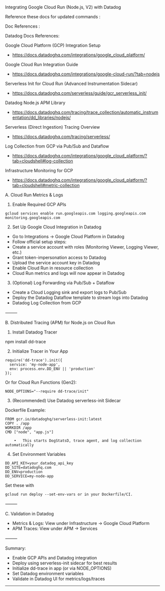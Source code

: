 Integrating Google Cloud Run (Node.js, V2) with Datadog

Reference these docs for updated commands :

Doc References :

Datadog Docs References:

Google Cloud Platform (GCP) Integration Setup
- https://docs.datadoghq.com/integrations/google_cloud_platform/

Google Cloud Run Integration Guide
- https://docs.datadoghq.com/integrations/google-cloud-run/?tab=nodejs

Serverless Init for Cloud Run (Advanced Instrumentation Sidecar)
- https://docs.datadoghq.com/serverless/guide/gcr_serverless_init/

Datadog Node.js APM Library
- https://docs.datadoghq.com/tracing/trace_collection/automatic_instrumentation/dd_libraries/nodejs/

Serverless (Direct Ingestion) Tracing Overview
- https://docs.datadoghq.com/tracing/serverless/

Log Collection from GCP via Pub/Sub and Dataflow
- https://docs.datadoghq.com/integrations/google_cloud_platform/?tab=cloudshell#log-collection

Infrastructure Monitoring for GCP
- https://docs.datadoghq.com/integrations/google_cloud_platform/?tab=cloudshell#metric-collection

A. Cloud Run Metrics & Logs

1. Enable Required GCP APIs

```gcloud services enable run.googleapis.com logging.googleapis.com monitoring.googleapis.com```

2. Set Up Google Cloud Integration in Datadog
- Go to Integrations → Google Cloud Platform in Datadog
- Follow official setup steps:
- Create a service account with roles (Monitoring Viewer, Logging Viewer, etc.)
- Grant token-impersonation access to Datadog
- Upload the service account key in Datadog
- Enable Cloud Run in resource collection
- Cloud Run metrics and logs will now appear in Datadog

3. (Optional) Log Forwarding via Pub/Sub + Dataflow
- Create a Cloud Logging sink and export logs to Pub/Sub
- Deploy the Datadog Dataflow template to stream logs into Datadog
- Datadog Log Collection from GCP

⸻

B. Distributed Tracing (APM) for Node.js on Cloud Run

1. Install Datadog Tracer

npm install dd-trace

2. Initialize Tracer in Your App

```// First import in app.js or server.js
require('dd-trace').init({
  service: 'my-node-app',
  env: process.env.DD_ENV || 'production'
});
```
Or for Cloud Run Functions (Gen2):
```
NODE_OPTIONS="--require dd-trace/init"
```
3. (Recommended) Use Datadog serverless-init Sidecar

Dockerfile Example:
```
FROM gcr.io/datadoghq/serverless-init:latest
COPY . /app
WORKDIR /app
CMD ["node", "app.js"]

	•	This starts DogStatsD, trace agent, and log collection automatically
```
4. Set Environment Variables
```
DD_API_KEY=your_datadog_api_key
DD_SITE=datadoghq.com
DD_ENV=production
DD_SERVICE=my-node-app
```
Set these with 
```
gcloud run deploy --set-env-vars or in your Dockerfile/CI.
```
⸻

C. Validation in Datadog
- Metrics & Logs: View under Infrastructure → Google Cloud Platform
- APM Traces: View under APM → Services

<Refer the docs in the start of the document please>

⸻

Summary:
- Enable GCP APIs and Datadog integration
- Deploy using serverless-init sidecar for best results
- Initialize dd-trace in app (or via NODE_OPTIONS)
- Set Datadog environment variables
- Validate in Datadog UI for metrics/logs/traces

______



